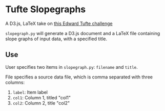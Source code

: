 Tufte Slopegraphs
=================

A D3.js, LaTeX take on [this Edward Tufte challenge](http://www.edwardtufte.com/bboard/q-and-a-fetch-msg?msg_id=0003nk)

`slopegraph.py` will generate a D3.js document and a LaTeX file containing slope graphs of input data, with a specified title.

Use
---
User specifies two items in `slopegraph.py`: `filename` and `title`.

File specifies a source data file, which is comma separated with three columns:
1. `label`: Item label
2. `col1`: Column 1, titled "col1"
3. `col2`: Column 2, title "col2"
